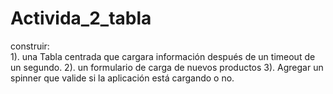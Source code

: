 # Activida_2_tabla
construir:  
1). una Tabla centrada que cargara información después de un timeout de un segundo. 
2). un formulario de carga de nuevos productos 
3). Agregar un spinner que valide si la aplicación está cargando o no. 
